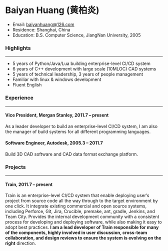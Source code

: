 # Baiyan Huang (黄柏炎)
* Email:		baiyanhuang@126.com
* Residence:	Shanghai, China
* Education: 	B.S. Computer Science, JiangNan University, 2005

### Highlights
---
* 5 years of Python/Java/Lua building enterprise-level CI/CD system
* 6 years of C++ development with large scale (10MLOC) CAD systems
* 5 years of technical leadership, 3 years of people management
* Familiar with linux & windows development
* Fluent English

### Experience
---
#### Vice President, Morgan Stanley, 2011.7 – present
As a leader developer to build an enterprise-level CI/CD system, I am also the manager of build systems for all different programming languages.

#### Software Engineer, Autodesk, 2005.3 – 2011.7
Build 3D CAD software and CAD data format exchange platform.

### Projects
---
#### Train, 2011.7 – present
Train is an enterprise-level CI/CD system that enable deploying user’s project from source code all the way through to the target environment by one click.  It integrate existing commercial and open source systems, including Perforce, Git, Jira, Crucible, premake, ant, gradle, Jenkins, and Team City. Provides the internal development community with a consistent process for developing and deploying software, while also making it easy to adopt best practices. **I am a lead developer of Train responsible for many of the components, highly involved in user discussion, cross-team collaboration, and design reviews to ensure the system is evolving on the right** direction.
